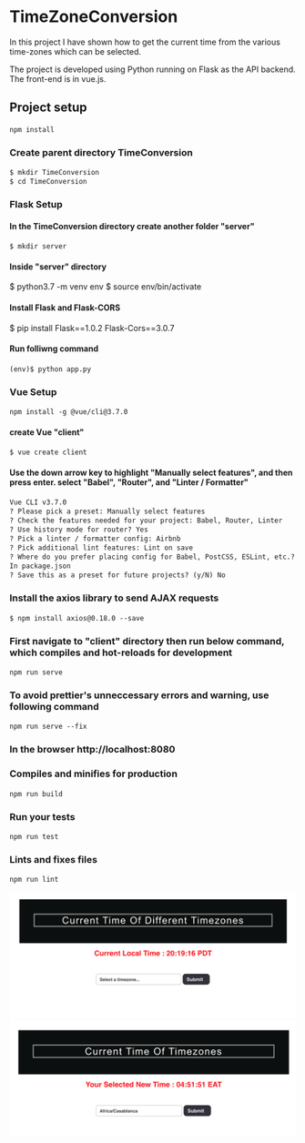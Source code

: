 # TimeZoneConversion
In this project I have shown how to get the current time from the various time-zones which can be selected.

The project is developed using Python running on Flask as the API backend.
The front-end is in vue.js.

## Project setup
```
npm install
```
### Create parent directory TimeConversion
```
$ mkdir TimeConversion
$ cd TimeConversion
```

### Flask Setup
#### In the TimeConversion directory create another folder "server"
```
$ mkdir server
```

#### Inside "server" directory 
$ python3.7 -m venv env
$ source env/bin/activate

#### Install Flask and Flask-CORS
$ pip install Flask==1.0.2 Flask-Cors==3.0.7

#### Run folliwng command 
```
(env)$ python app.py
```

### Vue Setup
```
npm install -g @vue/cli@3.7.0
```

#### create Vue "client"
```
$ vue create client
```

#### Use the down arrow key to highlight "Manually select features", and then press enter. select "Babel", "Router", and "Linter / Formatter"
```
Vue CLI v3.7.0
? Please pick a preset: Manually select features
? Check the features needed for your project: Babel, Router, Linter
? Use history mode for router? Yes
? Pick a linter / formatter config: Airbnb
? Pick additional lint features: Lint on save
? Where do you prefer placing config for Babel, PostCSS, ESLint, etc.? In package.json
? Save this as a preset for future projects? (y/N) No
```
### Install the axios library to send AJAX requests
```
$ npm install axios@0.18.0 --save
```

### First navigate to "client" directory then run below command, which compiles and hot-reloads for development
```
npm run serve
```
### To avoid prettier's unneccessary errors and warning, use following command
```
npm run serve --fix
```

### In the browser http://localhost:8080



### Compiles and minifies for production
```
npm run build
```

### Run your tests
```
npm run test
```

### Lints and fixes files
```
npm run lint
```

![Before image](https://github.com/Khushboosah/TimeConversion/blob/master/client/src/assets/Screen%20Shot%202020-07-27%20at%208.47.33%20PM.png)
![After image](https://github.com/Khushboosah/TimeConversion/blob/master/client/src/assets/Screen%20Shot%202020-07-27%20at%208.48.10%20PM.png)
